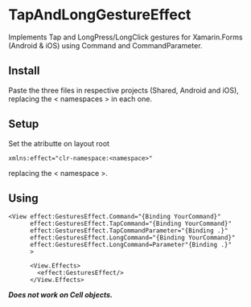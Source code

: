 # TapAndLongGestureEffect
Implements Tap and LongPress/LongClick gestures for Xamarin.Forms (Android & iOS) using Command and CommandParameter.

## Install
Paste the three files in respective projects (Shared, Android and iOS), replacing the < namespaces > in each one.

## Setup
Set the atributte on layout root
```
xmlns:effect="clr-namespace:<namespace>"
```
replacing the < namespace >.
## Using
```
<View effect:GesturesEffect.Command="{Binding YourCommand}"
      effect:GesturesEffect.TapCommand="{Binding YourCommand}"
      effect:GesturesEffect.TapCommandParameter="{Binding .}"
      effect:GesturesEffect.LongCommand="{Binding YourCommand}"
      effect:GesturesEffect.LongCommand=Parameter"{Binding .}"
      >
      
      <View.Effects>
        <effect:GesturesEffect/>
      </View.Effects>      
```   
***Does not work on Cell objects.***
